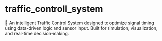 # traffic_controll_system
🚦 An intelligent Traffic Control System designed to optimize signal timing using data-driven logic and sensor input. Built for simulation, visualization, and real-time decision-making.
